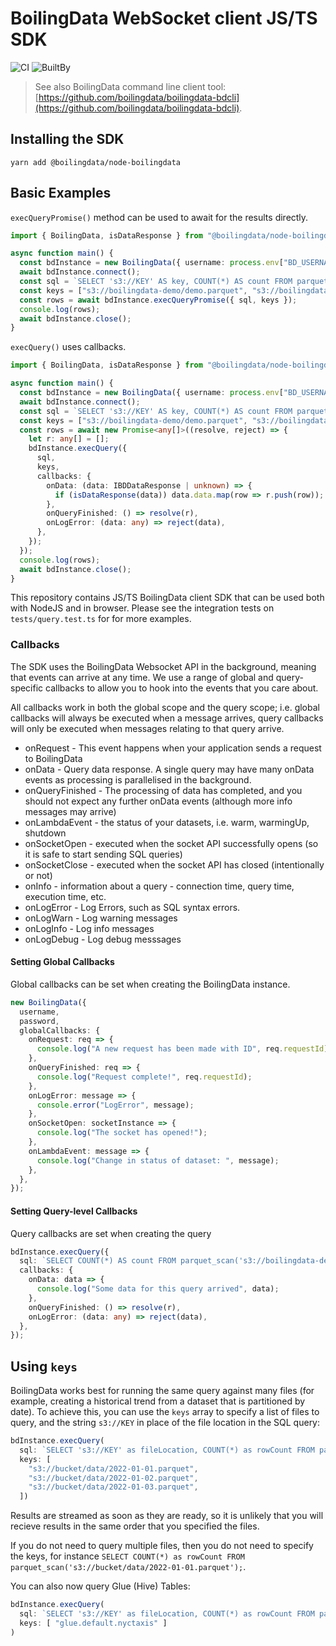 # BoilingData WebSocket client JS/TS SDK

![CI](https://github.com/boilingdata/node-boilingdata/workflows/CI/badge.svg?branch=main)
![BuiltBy](https://img.shields.io/badge/TypeScript-Lovers-black.svg "img.shields.io")

> See also BoilingData command line client tool: [https://github.com/boilingdata/boilingdata-bdcli](https://github.com/boilingdata/boilingdata-bdcli).

## Installing the SDK

```shell
yarn add @boilingdata/node-boilingdata
```

## Basic Examples

`execQueryPromise()` method can be used to await for the results directly.

```typescript
import { BoilingData, isDataResponse } from "@boilingdata/node-boilingdata";

async function main() {
  const bdInstance = new BoilingData({ username: process.env["BD_USERNAME"], password: process.env["BD_PASSWORD"] });
  await bdInstance.connect();
  const sql = `SELECT 's3://KEY' AS key, COUNT(*) AS count FROM parquet_scan('s3://KEY');`;
  const keys = ["s3://boilingdata-demo/demo.parquet", "s3://boilingdata-demo/demo2.parquet"];
  const rows = await bdInstance.execQueryPromise({ sql, keys });
  console.log(rows);
  await bdInstance.close();
}
```

`execQuery()` uses callbacks.

```typescript
import { BoilingData, isDataResponse } from "@boilingdata/node-boilingdata";

async function main() {
  const bdInstance = new BoilingData({ username: process.env["BD_USERNAME"], password: process.env["BD_PASSWORD"] });
  await bdInstance.connect();
  const sql = `SELECT 's3://KEY' AS key, COUNT(*) AS count FROM parquet_scan('s3://KEY');`;
  const keys = ["s3://boilingdata-demo/demo.parquet", "s3://boilingdata-demo/demo2.parquet"];
  const rows = await new Promise<any[]>((resolve, reject) => {
    let r: any[] = [];
    bdInstance.execQuery({
      sql,
      keys,
      callbacks: {
        onData: (data: IBDDataResponse | unknown) => {
          if (isDataResponse(data)) data.data.map(row => r.push(row));
        },
        onQueryFinished: () => resolve(r),
        onLogError: (data: any) => reject(data),
      },
    });
  });
  console.log(rows);
  await bdInstance.close();
}
```

This repository contains JS/TS BoilingData client SDK that can be used both with NodeJS and in browser. Please see the integration tests on `tests/query.test.ts` for for more examples.

### Callbacks

The SDK uses the BoilingData Websocket API in the background, meaning that events can arrive at any time. We use a range of global and query-specific callbacks to allow you to hook into the events that you care about.

All callbacks work in both the global scope and the query scope; i.e. global callbacks will always be executed when a message arrives, query callbacks will only be executed when messages relating to that query arrive.

- onRequest - This event happens when your application sends a request to BoilingData
- onData - Query data response. A single query may have many onData events as processing is parallelised in the background.
- onQueryFinished - The processing of data has completed, and you should not expect any further onData events (although more info messages may arrive)
- onLambdaEvent - the status of your datasets, i.e. warm, warmingUp, shutdown
- onSocketOpen - executed when the socket API successfully opens (so it is safe to start sending SQL queries)
- onSocketClose - executed when the socket API has closed (intentionally or not)
- onInfo - information about a query - connection time, query time, execution time, etc.
- onLogError - Log Errors, such as SQL syntax errors.
- onLogWarn - Log warning messages
- onLogInfo - Log info messages
- onLogDebug - Log debug messsages

#### Setting Global Callbacks

Global callbacks can be set when creating the BoilingData instance.

```typescript
new BoilingData({
  username,
  password,
  globalCallbacks: {
    onRequest: req => {
      console.log("A new request has been made with ID", req.requestId);
    },
    onQueryFinished: req => {
      console.log("Request complete!", req.requestId);
    },
    onLogError: message => {
      console.error("LogError", message);
    },
    onSocketOpen: socketInstance => {
      console.log("The socket has opened!");
    },
    onLambdaEvent: message => {
      console.log("Change in status of dataset: ", message);
    },
  },
});
```

#### Setting Query-level Callbacks

Query callbacks are set when creating the query

```typescript
bdInstance.execQuery({
  sql: `SELECT COUNT(*) AS count FROM parquet_scan('s3://boilingdata-demo/demo2.parquet');`,
  callbacks: {
    onData: data => {
      console.log("Some data for this query arrived", data);
    },
    onQueryFinished: () => resolve(r),
    onLogError: (data: any) => reject(data),
  },
});
```

## Using `keys`

BoilingData works best for running the same query against many files (for example, creating a historical trend from a dataset that is partitioned by date). To achieve this, you can use the `keys` array to specify a list of files to query, and the string `s3://KEY` in place of the file location in the SQL query:

```typescript
bdInstance.execQuery(
  sql: `SELECT 's3://KEY' as fileLocation, COUNT(*) as rowCount FROM parquet_scan('s3://KEY');`,
  keys: [
    "s3://bucket/data/2022-01-01.parquet",
    "s3://bucket/data/2022-01-02.parquet",
    "s3://bucket/data/2022-01-03.parquet",
  ])
```

Results are streamed as soon as they are ready, so it is unlikely that you will recieve results in the same order that you specified the files.

If you do not need to query multiple files, then you do not need to specify the keys, for instance `SELECT COUNT(*) as rowCount FROM parquet_scan('s3://bucket/data/2022-01-01.parquet');`.

You can also now query Glue (Hive) Tables:

```typescript
bdInstance.execQuery(
  sql: `SELECT 's3://KEY' as fileLocation, COUNT(*) as rowCount FROM parquet_scan('s3://KEY');`,
  keys: [ "glue.default.nyctaxis" ]
)
```
